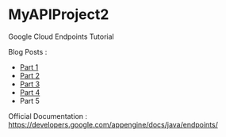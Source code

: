 MyAPIProject2
=============

Google Cloud Endpoints Tutorial

Blog Posts : 


- [Part 1](http://rominirani.com/2014/01/10/google-cloud-endpoints-tutorial-part-1/) 
- [Part 2](http://rominirani.com/2014/01/13/google-cloud-endpoints-tutorial-part-2/)
- [Part 3](http://rominirani.com/2014/01/16/google-cloud-endpoints-tutorial-part-3/)
- [Part 4](http://rominirani.com/2014/01/21/google-cloud-endpoints-tutorial-part-4/)
- Part 5 

Official Documentation : https://developers.google.com/appengine/docs/java/endpoints/
